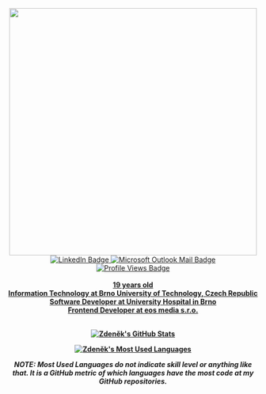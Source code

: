 <div id="header" align="center">
  <img src="https://media.giphy.com/media/13HgwGsXF0aiGY/giphy.gif" width="500"/>
</div>

<div id="badges" align="center">
  <a href="(https://www.linkedin.com/in/zdenek-nemec/)">
    <img src="https://img.shields.io/badge/LinkedIn-blue?style=for-the-badge&logo=linkedin&logoColor=white" alt="LinkedIn Badge"/>
  <a href="mailto:xzdeneknemec@outlook.cz">
    <img src="https://img.shields.io/badge/mail-white?logo=microsoftoutlook&logoColor=blue&style=for-the-badge" alt="Microsoft Outlook Mail Badge"/>
</div>
    
<div align="center">
  <img src="https://komarev.com/ghpvc/?username=xzd3n3k&style=flat-square&color=blue" alt="Profile Views Badge"/>
</div>

<br>
    
<div align="center">
  <b>
  19 years old
  <br>
  Information Technology at Brno University of Technology, Czech Republic
  <br>
  Software Developer at University Hospital in Brno
  <br>
  Frontend Developer at eos media s.r.o.
  <br>
  <br>
  <b>
</div>
 
<div align="center">
 
  [![Zdeněk's GitHub Stats](https://github-readme-stats.vercel.app/api?username=xzd3n3k&count_private=true&hide=none&show_icons=true&theme=radical&include_all_commits=true&disable_animations=true)](https://github.com/xzd3n3k)

  [![Zdeněk's Most Used Languages](https://github-readme-stats.vercel.app/api/top-langs/?username=xzd3n3k&langs_count=10&layout=compact&theme=radical)](https://github.com/xzd3n3k)

  *NOTE: **Most Used Languages** do not indicate skill level or anything like that. It is a GitHub metric of which languages have the most code at my GitHub repositories.*
</div>
